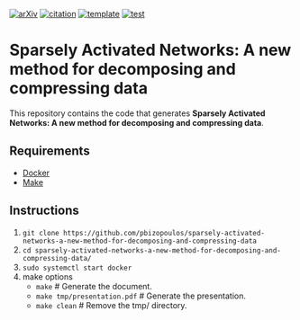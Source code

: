 [![arXiv](http://img.shields.io/badge/cs.LG-arXiv%3A1911.00400-B31B1B.svg)](https://arxiv.org/abs/1911.00400)
[![citation](http://img.shields.io/badge/citation-0091FF.svg)](https://scholar.google.com/scholar?hl=en&as_sdt=0%2C5&q=%CE%94%CE%AF%CE%BA%CF%84%CF%85%CE%B1+%CE%91%CF%81%CE%B1%CE%B9%CE%AE%CF%82+%CE%95%CE%BD%CE%B5%CF%81%CE%B3%CE%BF%CF%80%CE%BF%CE%AF%CE%B7%CF%83%CE%B7%CF%82%3A+%CE%9C%CE%B9%CE%B1+%CE%BD%CE%AD%CE%B1+%CE%BC%CE%AD%CE%B8%CE%BF%CE%B4%CE%BF%CF%82+%CE%B1%CF%80%CE%BF%CF%83%CF%8D%CE%BD%CE%B8%CE%B5%CF%83%CE%B7%CF%82+%CE%BA%CE%B1%CE%B9+%CF%83%CF%85%CE%BC%CF%80%CE%AF%CE%B5%CF%83%CE%B7%CF%82+%CE%B4%CE%B5%CE%B4%CE%BF%CE%BC%CE%AD%CE%BD%CF%89%CE%BD.+arxiv+2020&btnG=)
[![template](http://img.shields.io/badge/template-EEE0B1.svg)](https://github.com/pbizopoulos/a-makefile-for-developing-containerized-latex-technical-documents-template)
[![test](https://github.com/pbizopoulos/sparsely-activated-networks-a-new-method-for-decomposing-and-compressing-data/workflows/test/badge.svg)](https://github.com/pbizopoulos/sparsely-activated-networks-a-new-method-for-decomposing-and-compressing-data/actions?query=workflow%3Atest)

# Sparsely Activated Networks: A new method for decomposing and compressing data
This repository contains the code that generates **Sparsely Activated Networks: A new method for decomposing and compressing data**.

## Requirements
- [Docker](https://docs.docker.com/get-docker/)
- [Make](https://www.gnu.org/software/make/)

## Instructions
1. `git clone https://github.com/pbizopoulos/sparsely-activated-networks-a-new-method-for-decomposing-and-compressing-data`
2. `cd sparsely-activated-networks-a-new-method-for-decomposing-and-compressing-data/`
3. `sudo systemctl start docker`
4. make options
    - `make` # Generate the document.
    - `make tmp/presentation.pdf` # Generate the presentation.
    - `make clean` # Remove the tmp/ directory.
